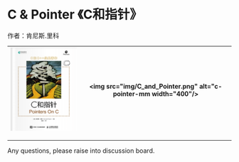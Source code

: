 # C & Pointer 《C和指针》

作者：肯尼斯.里科

| ![cover_c-pointer](img/cover_c-and-pointer.png) | <img src="img/C_and_Pointer.png" alt="c-pointer-mm width="400"/> |
| --- | --- |

---

Any questions, please raise into discussion board.